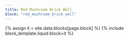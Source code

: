```yaml
---
title: Red Mushroom Brick Wall
block: "red_mushroom_brick_wall"
---
```


{% assign it = site.data.blocks[page.block] %}
{% include block_template.liquid block=it %}

